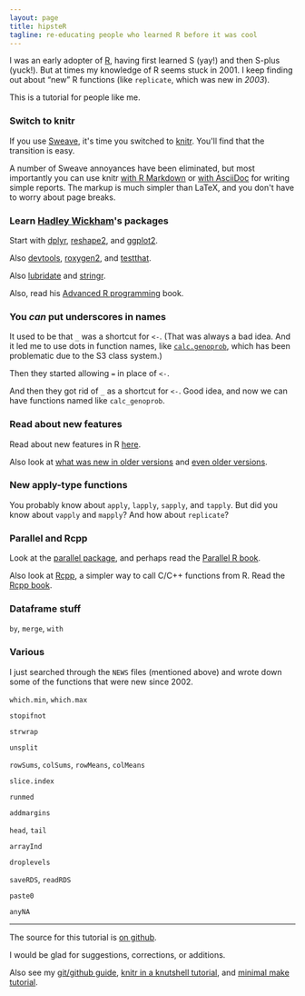 ```yaml
---
layout: page
title: hipsteR
tagline: re-educating people who learned R before it was cool
---
```


I was an early adopter of [R](http://www.r-project.org), having first
learned S (yay!) and then S-plus (yuck!). But at times my knowledge of
R seems stuck in 2001. I keep finding out about &ldquo;new&rdquo; R
functions (like `replicate`, which was new in _2003_).

This is a tutorial for people like me.

### Switch to knitr

If you use [Sweave](http://leisch.userweb.mwn.de/Sweave/), it's time
you switched to [knitr](http://yihui.name/knitr/). You'll find that
the transition is easy.

A number of Sweave annoyances have been eliminated, but most
importantly you can use knitr
[with R Markdown](http://kbroman.github.io/knitr_knutshell/pages/Rmarkdown.html)
or
[with AsciiDoc](http://kbroman.github.io/knitr_knutshell/pages/asciidoc.html)
for writing simple reports. The markup is much simpler than LaTeX, and
you don't have to worry about page breaks.

### Learn [Hadley Wickham](http://had.co.nz/)'s packages

Start with [dplyr](https://github.com/hadley/dplyr),
[reshape2](https://github.com/hadley/reshape), and
[ggplot2](http://ggplot2.org/).

Also [devtools](https://github.com/hadley/devtools),
[roxygen2](https://github.com/klutometis/roxygen), and
[testthat](https://github.com/hadley/testthat).

Also [lubridate](https://github.com/hadley/lubridate) and
[stringr](https://github.com/hadley/stringr).

Also, read his [Advanced R programming](http://adv-r.had.co.nz/) book.


### You _can_ put underscores in names

It used to be that `_` was a shortcut for `<-`. (That was always a bad
idea. And it led me to use dots in function names, like
[`calc.genoprob`](https://github.com/kbroman/qtl/blob/master/R/calc.genoprob.R),
which has been problematic due to the S3 class system.)

Then they started allowing `=` in place of `<-`.

And then they got rid of `_` as a shortcut for `<-`.  Good idea, and
now we can have functions named like `calc_genoprob`.

### Read about new features

Read about new features in R
[here](http://stat.ethz.ch/R-manual/R-devel/NEWS).

Also look at
[what was new in older versions](http://cran.r-project.org/src/base/NEWS.2)
and [even older versions](http://cran.r-project.org/src/base/NEWS.1).

### New apply-type functions

You probably know about `apply`, `lapply`, `sapply`, and `tapply`. But
did you know about `vapply` and `mapply`? And how about `replicate`?

### Parallel and Rcpp

Look at the
[parallel package](http://stat.ethz.ch/R-manual/R-devel/library/parallel/doc/parallel.pdf),
and perhaps read the
[Parallel R book](http://www.amazon.com/exec/obidos/ASIN/1449309925/7210-20).

Also look at [Rcpp](http://adv-r.had.co.nz/Rcpp.html), a simpler way
to call C/C++ functions from R. Read the [Rcpp book](http://www.amazon.com/exec/obidos/ASIN/1461468671/7210-20).

### Dataframe stuff

`by`, `merge`, `with`

### Various

I just searched through the `NEWS` files (mentioned above) and
wrote down some of the functions that were new since 2002.

`which.min`, `which.max`

`stopifnot`

`strwrap`

`unsplit`

`rowSums`, `colSums`, `rowMeans`, `colMeans`

`slice.index`

`runmed`

`addmargins`

`head`, `tail`

`arrayInd`

`droplevels`

`saveRDS`, `readRDS`

`paste0`

`anyNA`

---

The source for this tutorial is
[on github](http://github.com/kbroman/hipsteR).

I would be glad for suggestions, corrections, or additions.

Also see my
[git/github guide](http://kbroman.github.io/github_tutorial),
[knitr in a knutshell tutorial](http://kbroman.github.io/knitr_knutshell),
and [minimal make tutorial](http://kbroman.github.io/minimal_make).
